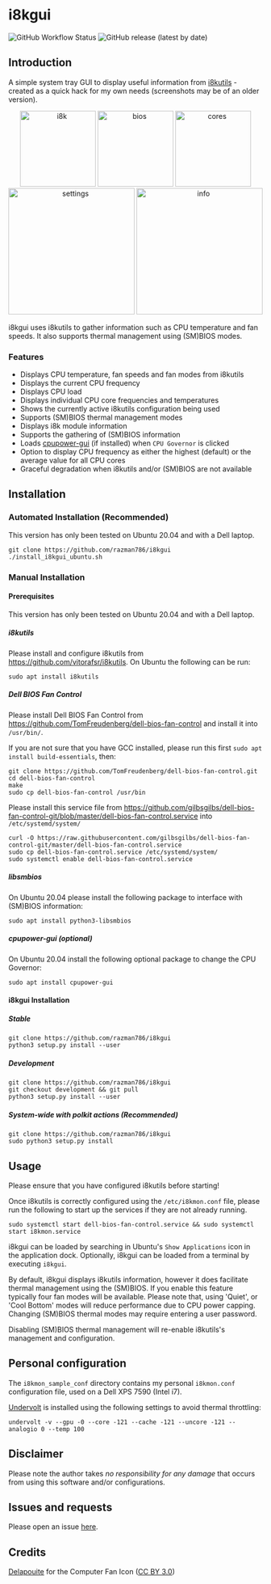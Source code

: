 # i8kgui

![GitHub Workflow Status](https://img.shields.io/github/actions/workflow/status/razman786/i8kgui/installation.yml?branch=master)  ![GitHub release (latest by date)](https://img.shields.io/github/v/release/razman786/i8kgui)

## Introduction

A simple system tray GUI to display useful information from [i8kutils](https://github.com/vitorafsr/i8kutils) - created
as a quick hack for my own needs (screenshots may be of an older version).

<p align="center">
  <img src="https://user-images.githubusercontent.com/7116312/202189994-63857806-d2bc-4ba5-81eb-74f6f9fc5e49.png" alt="i8k" width="150" />
  <img src="https://user-images.githubusercontent.com/7116312/202190335-30de2c06-a3f2-4912-a9e7-3f28e4585633.png" alt="bios"width="150" />
  <img src="https://user-images.githubusercontent.com/7116312/202192230-873dcc5a-91e3-401b-9c91-6c074e5cba04.png" alt="cores"width="150" />
  <img src="https://user-images.githubusercontent.com/7116312/154058677-ee7d8858-6cfa-48a8-8dff-f813439bec64.png" alt="settings" width="250" />
  <img src="https://user-images.githubusercontent.com/7116312/202192004-1bc59976-edd5-4d81-a46c-b9450d677ca8.png" alt="info" width="250" />
</p>

i8kgui uses i8kutils to gather information such as CPU temperature and fan speeds. It also supports thermal management using (SM)BIOS modes.

### Features

* Displays CPU temperature, fan speeds and fan modes from i8kutils
* Displays the current CPU frequency
* Displays CPU load
* Displays individual CPU core frequencies and temperatures
* Shows the currently active i8kutils configuration being used
* Supports (SM)BIOS thermal management modes
* Displays i8k module information
* Supports the gathering of (SM)BIOS information
* Loads [cpupower-gui](https://github.com/vagnum08/cpupower-gui) (if installed) when `CPU Governor` is clicked
* Option to display CPU frequency as either the highest (default) or the average value for all CPU cores
* Graceful degradation when i8kutils and/or (SM)BIOS are not available

## Installation

### Automated Installation (Recommended)

This version has only been tested on Ubuntu 20.04 and with a Dell laptop.

```
git clone https://github.com/razman786/i8kgui
./install_i8kgui_ubuntu.sh
```

### Manual Installation

#### Prerequisites

This version has only been tested on Ubuntu 20.04 and with a Dell laptop.

##### i8kutils

Please install and configure i8kutils from https://github.com/vitorafsr/i8kutils. On Ubuntu the following can be run:

```
sudo apt install i8kutils
```

##### Dell BIOS Fan Control

Please install Dell BIOS Fan Control from https://github.com/TomFreudenberg/dell-bios-fan-control and install it
into `/usr/bin/`.

If you are not sure that you have GCC installed, please run this first `sudo apt install build-essentials`, then:

```
git clone https://github.com/TomFreudenberg/dell-bios-fan-control.git
cd dell-bios-fan-control
make
sudo cp dell-bios-fan-control /usr/bin
```

Please install this service file
from https://github.com/gilbsgilbs/dell-bios-fan-control-git/blob/master/dell-bios-fan-control.service
into `/etc/systemd/system/`

```
curl -O https://raw.githubusercontent.com/gilbsgilbs/dell-bios-fan-control-git/master/dell-bios-fan-control.service
sudo cp dell-bios-fan-control.service /etc/systemd/system/
sudo systemctl enable dell-bios-fan-control.service
```

##### libsmbios

On Ubuntu 20.04 please install the following package to interface with (SM)BIOS information:

```
sudo apt install python3-libsmbios
```

##### cpupower-gui (optional)

On Ubuntu 20.04 install the following optional package to change the CPU Governor:

```
sudo apt install cpupower-gui
```

#### i8kgui Installation

##### Stable

```
git clone https://github.com/razman786/i8kgui
python3 setup.py install --user
```

##### Development

```
git clone https://github.com/razman786/i8kgui
git checkout development && git pull
python3 setup.py install --user
```

##### System-wide with polkit actions (Recommended)

```
git clone https://github.com/razman786/i8kgui
sudo python3 setup.py install
```

## Usage

Please ensure that you have configured i8kutils before starting!

Once i8kutils is correctly configured using the `/etc/i8kmon.conf` file, please run the following to start up the services if they are not already
running.

```
sudo systemctl start dell-bios-fan-control.service && sudo systemctl start i8kmon.service
```

i8kgui can be loaded by searching in Ubuntu's `Show Applications` icon in the application dock. Optionally, i8kgui can be
loaded from a terminal by executing `i8kgui`.

By default, i8kgui displays i8kutils information, however it does facilitate thermal management using the (SM)BIOS. If you
enable this feature typically four fan modes will be available. Please note that, using 'Quiet', or 'Cool Bottom' modes
will reduce performance due to CPU power capping. Changing (SM)BIOS thermal modes may require entering a user password.

Disabling (SM)BIOS thermal management will re-enable i8kutils's management and configuration.

## Personal configuration

The `i8kmon_sample_conf` directory contains my personal `i8kmon.conf` configuration file, used on a Dell XPS 7590 (Intel i7). 

[Undervolt](https://github.com/georgewhewell/undervolt) is installed using the following settings to avoid thermal throttling: 
```
undervolt -v --gpu -0 --core -121 --cache -121 --uncore -121 --analogio 0 --temp 100
```

## Disclaimer

Please note the author takes *no responsibility for any damage* that occurs from using this software and/or configurations.

## Issues and requests

Please open an issue [here](https://github.com/razman786/i8kgui/issues).

## Credits

[Delapouite](https://delapouite.com/) for the Computer Fan
Icon ([CC BY 3.0](http://creativecommons.org/licenses/by/3.0/))


